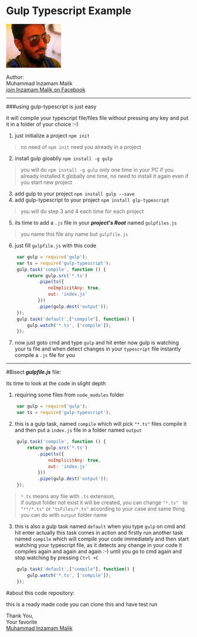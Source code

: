 # Gulp Typescript Example
 

![alt](img/img.jpg)

Author:<br/>Muhammad Inzamam Malik<br/>
[join Inzamam Malik on Facebook](http://facebook.com/minzamammalik)

---
###using gulp-typescript is just easy

it will compile your typescript file/files file without pressing any key and put it in a folder of your choice :-)

1. just initialize a project `npm init`
> no need of `npm init` need you already in a project
2. install gulp gloablly `npm install -g gulp`
> you will do `npm install -g gulp` only one time in your PC if you already installed it globally one time, no need to install it again even if you start new project 
3. add gulp to your project `npm install gulp --save`
4. add gulp-typescript to your project `npm install glp-typescript`
> you will do step 3 and 4 each time for each project
5. its time to add a `.js` file in your ***project's Root*** named `gulpfiles.js` 
>you name this file any name but `gulpfile.js`
6. just fill `gulpfile.js` with this code
```javascript
	var gulp = require('gulp');
	var ts = require('gulp-typescript');	
	gulp.task('compile', function () {
		return gulp.src('*.ts')
			.pipe(ts({
				noImplicitAny: true,
				out: 'index.js'
			}))
			.pipe(gulp.dest('output'));
	});
	gulp.task('default',["compile"], function() {
		gulp.watch('*.ts', ['compile']);
	});
```
7. now just goto cmd and type `gulp` and hit enter
now gulp is watching your ts file and when detect changes in your `typescript` file
instantly compile a `.js` file for you

---

#Bisect ***gulpfile.js*** file:

its time to look at the code in slight depth

1. requiring some files from `node_modules` folder
```javascript
	var gulp = require('gulp');
	var ts = require('gulp-typescript');	
```

2. this is a gulp task, named `compile` which will pick `"*.ts"` files 
compile it and then put a `index.js` file in a folder named `output`
```javascript
	gulp.task('compile', function () {
		return gulp.src('*.ts')
			.pipe(ts({
				noImplicitAny: true,
				out: 'index.js'
			}))
			.pipe(gulp.dest('output'));
	});
```
>`*.ts` means any file with `.ts` extension,	
>if output folder not exist it will be
>created, you can change `"*.ts"` &nbsp; to &nbsp;
>`"**/*.ts"` or `"tsFiles/*.ts"` according to your 
>case and same thing you can do with `output` folder name

3. this is also a gulp task named `default`
when you type `gulp` on cmd and hit enter actually this
task comes in action and firstly run another task named `compile`
which will compile your code immediately and then start watching
your typescript file, as it detects any change in your code 
it compiles again and again and again :-) until you go to cmd again
and stop watching by pressing `Ctrl
+C` 
```javascript
	gulp.task('default',["compile"], function() {
		gulp.watch('*.ts', ['compile']);
	});
```
#about this code repository:


this is a ready made code you can clone this and have test run

Thank You,<br/>
Your favorite<br/> [Muhammad Inzamam Malik](http://facebook.com/malikasinger)<br/><br/>







